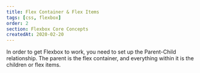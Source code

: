 ```yaml
---
title: Flex Container & Flex Items
tags: [css, flexbox]
order: 2
section: Flexbox Core Concepts
createdAt: 2020-02-20
---
```


In order to get Flexbox to work, you need to set up the Parent-Child relationship. The parent is the flex container, and everything within it is the children or flex items.
